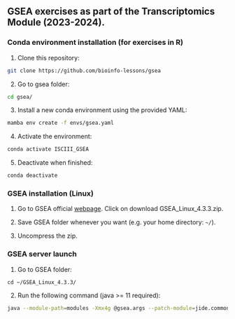 ## GSEA exercises as part of the Transcriptomics Module (2023-2024).
### Conda environment installation (for exercises in R)
1. Clone this repository:
```bash
git clone https://github.com/bioinfo-lessons/gsea
```
2. Go to gsea folder:
```bash
cd gsea/
```
3. Install a new conda environment using the provided YAML:
```bash
mamba env create -f envs/gsea.yaml
```

4. Activate the environment:
```bash
conda activate ISCIII_GSEA
```

5. Deactivate when finished:
```bash
conda deactivate
```

### GSEA installation (Linux)
1. Go to GSEA official [webpage](http://www.gsea-msigdb.org/gsea/downloads.jsp). Click on download GSEA_Linux_4.3.3.zip.

2. Save GSEA folder whenever you want (e.g. your home directory: `~/`). 

3. Uncompress the zip.

### GSEA server launch
1. Go to GSEA folder:

```
cd ~/GSEA_Linux_4.3.3/
```

2. Run the following command (java >= 11 required):

```bash
java --module-path=modules -Xmx4g @gsea.args --patch-module=jide.common=lib/jide-components-3.7.4.jar:lib/jide-dock-3.7.4.jar:lib/jide-grids-3.7.4.jar --module=org.gsea_msigdb.gsea/xapps.gsea.GSEA
```
